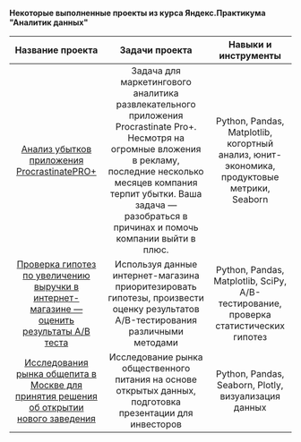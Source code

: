 **Некоторые выполненные проекты из курса Яндекс.Практикума "Аналитик данных"**

| Название проекта | Задачи проекта | Навыки и инструменты |
| :--------------------: | :---------------------: |:---------------------------:|
| [Анализ убытков приложения ProcrastinatePRO+](https://github.com/MaksimRodionov/data-analyst-projects/tree/main/006_business_performance_analysis) | Задача для маркетингового аналитика развлекательного приложения Procrastinate Pro+. Несмотря на огромные вложения в рекламу, последние несколько месяцев компания терпит убытки. Ваша задача — разобраться в причинах и помочь компании выйти в плюс. | Python, Pandas, Matplotlib, когортный анализ, юнит-экономика, продуктовые метрики, Seaborn |
| [Проверка гипотез по увеличению выручки в интернет-магазине — оценить результаты A/B теста](https://github.com/MaksimRodionov/data-analyst-projects/tree/main/007_AB_testing_for_ecommerce)| Используя данные интернет-магазина приоритезировать гипотезы, произвести оценку результатов A/B-тестирования различными методами | Python, Pandas, Matplotlib, SciPy, A/B-тестирование, проверка статистических гипотез |
| [Исследования рынка общепита в Москве для принятия решения об открытии нового заведения](https://github.com/MaksimRodionov/data-analyst-projects/tree/main/009_foodservice_moscow_analysis) | Исследование рынка общественного питания на основе открытых данных, подготовка презентации для инвесторов | Python, Pandas, Seaborn, Plotly, визуализация данных |
